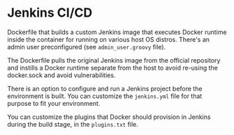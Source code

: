 # Jenkins CI/CD
Dockerfile that builds a custom Jenkins image that executes Docker runtime inside the container for running on various host OS distros. There's an admin user preconfigured (see `admin_user.groovy` file).

The Dockerfile pulls the original Jenkins image from the official repository and instills a Docker runtime separate from the host to avoid
re-using the docker.sock and avoid vulnerabilities.

There is an option to configure and run a Jenkins project before the environment is built. You can customize the ``jenkins.yml`` file for that purpose to fit your environment. 

You can customize the plugins that Docker should provision in Jenkins during the build stage, in the ``plugins.txt`` file.


